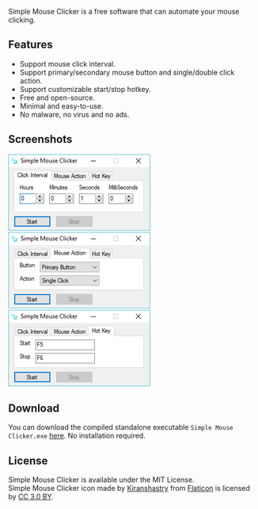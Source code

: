 Simple Mouse Clicker is a free software that can automate your mouse clicking.

## Features
- Support mouse click interval.
- Support primary/secondary mouse button and single/double click action.
- Support customizable start/stop hotkey.
- Free and open-source.
- Minimal and easy-to-use.
- No malware, no virus and no ads.

## Screenshots
![Simple Mouse Clicker Screenshots 1](img/Simple_Mouse_Clicker_Screenshot_1.png)  
![Simple Mouse Clicker Screenshots 2](img/Simple_Mouse_Clicker_Screenshot_2.png)  
![Simple Mouse Clicker Screenshots 3](img/Simple_Mouse_Clicker_Screenshot_3.png)

## Download
You can download the compiled standalone executable `Simple Mouse Clicker.exe` [here](https://github.com/chaohershi/simplemouseclicker/releases). No installation required.

## License
Simple Mouse Clicker is available under the MIT License.  
Simple Mouse Clicker icon made by [Kiranshastry](https://www.flaticon.com/authors/kiranshastry) from [Flaticon](https://www.flaticon.com/free-icon/cursor_876016) is licensed by [CC 3.0 BY](https://creativecommons.org/licenses/by/3.0/).
